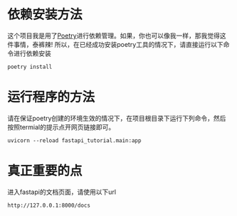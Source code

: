 # 依赖安装方法
这个项目我是用了[Poetry](https://github.com/python-poetry/poetry)进行依赖管理。如果，你也可以像我一样，那我觉得这件事情，泰裤辣!
所以，在已经成功安装poetry工具的情况下，请直接运行以下命令进行依赖安装
```
poetry install
```

# 运行程序的方法
请在保证poetry创建的环境生效的情况下，在项目根目录下运行下列命令，然后按照termial的提示点开网页链接即可。
```
uvicorn --reload fastapi_tutorial.main:app
```

# 真正重要的点
进入fastapi的文档页面，请使用以下url
```
http://127.0.0.1:8000/docs
```